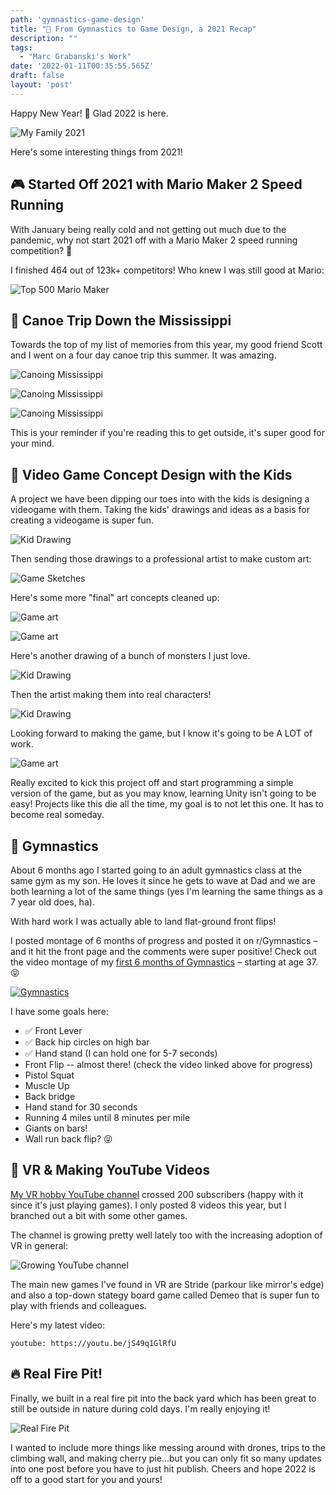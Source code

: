 ```yaml
---
path: 'gymnastics-game-design'
title: "🤸 From Gymnastics to Game Design, a 2021 Recap"
description: ""
tags:
  - "Marc Grabanski's Work"
date: '2022-01-11T00:35:55.565Z'
draft: false
layout: 'post'
---
```


Happy New Year! 🥳 Glad 2022 is here.

![My Family 2021](./grabanski-family-2021.jpg)

Here's some interesting things from 2021!

## 🎮 Started Off 2021 with Mario Maker 2 Speed Running

With January being really cold and not getting out much due to the pandemic, why not start 2021 off with a Mario Maker 2 speed running competition? 🤪

I finished 464 out of 123k+ competitors! Who knew I was still good at Mario:

![Top 500 Mario Maker](./top-500-mario.jpeg)

## 🛶 Canoe Trip Down the Mississippi

Towards the top of my list of memories from this year, my good friend Scott and I went on a four day canoe trip this summer. It was amazing.

![Canoing Mississippi](./canoing-mississippi3.jpg)

![Canoing Mississippi](./canoing-mississippi.jpg)

![Canoing Mississippi](./canoing-mississippi2.jpg)

This is your reminder if you're reading this to get outside, it's super good for your mind.

## 🎨 Video Game Concept Design with the Kids

A project we have been dipping our toes into with the kids is designing a videogame with them. Taking the kids' drawings and ideas as a basis for creating a videogame is super fun.

![Kid Drawing](./game-drawings.jpeg)

Then sending those drawings to a professional artist to make custom art:

![Game Sketches](./game-pro-drawings.jpg)

Here's some more "final" art concepts cleaned up:

![Game art](./game-art3.jpg)

![Game art](./game-art2.jpg)

Here's another drawing of a bunch of monsters I just love.

![Kid Drawing](./game-drawings-monsters.jpg)

Then the artist making them into real characters!

![Kid Drawing](./monster-sketches.jpg)

Looking forward to making the game, but I know it's going to be A LOT of work.

![Game art](./game-art.png)

Really excited to kick this project off and start programming a simple version of the game, but as you may know, learning Unity isn't going to be easy! Projects like this die all the time, my goal is to not let this one. It has to become real someday.

## 🤸 Gymnastics

About 6 months ago I started going to an adult gymnastics class at the same gym as my son. He loves it since he gets to wave at Dad and we are both learning a lot of the same things (yes I'm learning the same things as a 7 year old does, ha).

With hard work I was actually able to land flat-ground front flips!

I posted montage of 6 months of progress and posted it on r/Gymnastics – and it hit the front page and the comments were super positive! Check out the video montage of my [first 6 months of Gymnastics](https://www.reddit.com/r/Gymnastics/comments/rtb6c0/first_6_months_of_gymnastics_starting_at_age_37/) – starting at age 37. 😝

[![Gymnastics](./gymnastics.png)](https://www.reddit.com/r/Gymnastics/comments/rtb6c0/first_6_months_of_gymnastics_starting_at_age_37/)

I have some goals here:

- ✅ Front Lever
- ✅ Back hip circles on high bar
- ✅ Hand stand (I can hold one for 5-7 seconds)
- Front Flip -- almost there! (check the video linked above for progress)
- Pistol Squat
- Muscle Up
- Back bridge
- Hand stand for 30 seconds
- Running 4 miles until 8 minutes per mile
- Giants on bars!
- Wall run back flip? 😝

## 🥽 VR & Making YouTube Videos

[My VR hobby YouTube channel](https://www.youtube.com/channel/UC5W6ZgJB40-2NUYkhuqs2GA) crossed 200 subscribers (happy with it since it's just playing games). I only posted 8 videos this year, but I branched out a bit with some other games. 

The channel is growing pretty well lately too with the increasing adoption of VR in general:

![Growing YouTube channel](./youtube-analytics.jpeg)

The main new games I've found in VR are Stride (parkour like mirror's edge) and also a top-down stategy board game called Demeo that is super fun to play with friends and colleagues.

Here's my latest video:

`youtube: https://youtu.be/jS49q1GlRfU`

## 🔥 Real Fire Pit!

Finally, we built in a real fire pit into the back yard which has been great to still be outside in nature during cold days. I'm really enjoying it!

![Real Fire Pit](./real-firepit.jpeg)

I wanted to include more things like messing around with drones, trips to the climbing wall, and making cherry pie...but you can only fit so many updates into one post before you have to just hit publish. Cheers and hope 2022 is off to a good start for you and yours!
